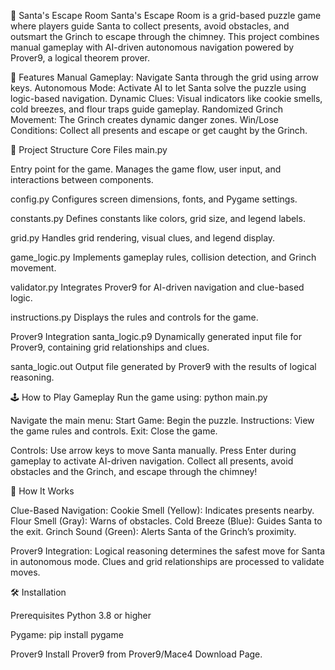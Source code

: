 🎅 Santa's Escape Room
Santa's Escape Room is a grid-based puzzle game where players guide Santa to collect presents, avoid obstacles, and outsmart the Grinch to escape through the chimney. This project combines manual gameplay with AI-driven autonomous navigation powered by Prover9, a logical theorem prover.

🌟 Features
Manual Gameplay: Navigate Santa through the grid using arrow keys.
Autonomous Mode: Activate AI to let Santa solve the puzzle using logic-based navigation.
Dynamic Clues: Visual indicators like cookie smells, cold breezes, and flour traps guide gameplay.
Randomized Grinch Movement: The Grinch creates dynamic danger zones.
Win/Lose Conditions: Collect all presents and escape or get caught by the Grinch.

📁 Project Structure
Core Files
main.py

Entry point for the game.
Manages the game flow, user input, and interactions between components.

config.py
Configures screen dimensions, fonts, and Pygame settings.

constants.py
Defines constants like colors, grid size, and legend labels.

grid.py
Handles grid rendering, visual clues, and legend display.

game_logic.py
Implements gameplay rules, collision detection, and Grinch movement.

validator.py
Integrates Prover9 for AI-driven navigation and clue-based logic.

instructions.py
Displays the rules and controls for the game.

Prover9 Integration
santa_logic.p9
Dynamically generated input file for Prover9, containing grid relationships and clues.

santa_logic.out
Output file generated by Prover9 with the results of logical reasoning.


🕹️ How to Play
Gameplay
Run the game using:
python main.py

Navigate the main menu:
Start Game: Begin the puzzle.
Instructions: View the game rules and controls.
Exit: Close the game.

Controls:
Use arrow keys to move Santa manually.
Press Enter during gameplay to activate AI-driven navigation.
Collect all presents, avoid obstacles and the Grinch, and escape through the chimney!


🧠 How It Works

Clue-Based Navigation:
Cookie Smell (Yellow): Indicates presents nearby.
Flour Smell (Gray): Warns of obstacles.
Cold Breeze (Blue): Guides Santa to the exit.
Grinch Sound (Green): Alerts Santa of the Grinch’s proximity.


Prover9 Integration:
Logical reasoning determines the safest move for Santa in autonomous mode.
Clues and grid relationships are processed to validate moves.


🛠️ Installation

Prerequisites
Python 3.8 or higher

Pygame:
pip install pygame

Prover9
Install Prover9 from Prover9/Mace4 Download Page.
